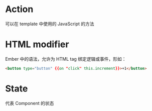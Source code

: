 
# Action

可以在 template 中使用的 JavaScript 的方法


# HTML modifier


Ember 中的语法，允许为 HTML tag 绑定逻辑或事件，形如：

```html
<button type="button" {{on "click" this.increment}}>+1</button>
```


# State

代表 Component 的状态

